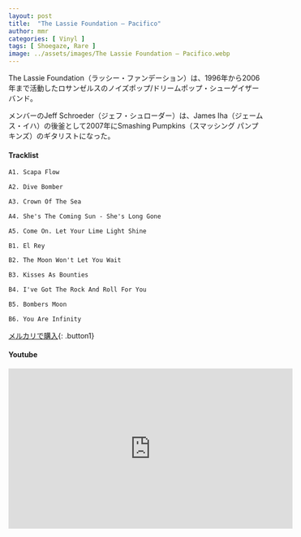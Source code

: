 ```yaml
---
layout: post
title:  "The Lassie Foundation – Pacifico"
author: mmr
categories: [ Vinyl ]
tags: [ Shoegaze, Rare ]
image: ../assets/images/The Lassie Foundation – Pacifico.webp
---
```


The Lassie Foundation（ラッシー・ファンデーション）は、1996年から2006年まで活動したロサンゼルスのノイズポップ/ドリームポップ・シューゲイザーバンド。

メンバーのJeff Schroeder（ジェフ・シュローダー）は、James Iha（ジェームス・イハ）の後釜として2007年にSmashing Pumpkins（スマッシング パンプキンズ）のギタリストになった。

#### Tracklist
```md
A1. Scapa Flow

A2. Dive Bomber

A3. Crown Of The Sea

A4. She's The Coming Sun - She's Long Gone

A5. Come On. Let Your Lime Light Shine

B1. El Rey

B2. The Moon Won't Let You Wait

B3. Kisses As Bounties

B4. I've Got The Rock And Roll For You

B5. Bombers Moon

B6. You Are Infinity
```

[メルカリで購入](https://jp.mercari.com/item/m93678064417?afid=6142608987){: .button1}

#### Youtube
<iframe width="560" height="315" src="https://www.youtube.com/embed/V-gNhgmXrb8?si=EkUUhhXwaLasBgYQ" title="YouTube video player" frameborder="0" allow="accelerometer; autoplay; clipboard-write; encrypted-media; gyroscope; picture-in-picture; web-share" referrerpolicy="strict-origin-when-cross-origin" allowfullscreen></iframe>